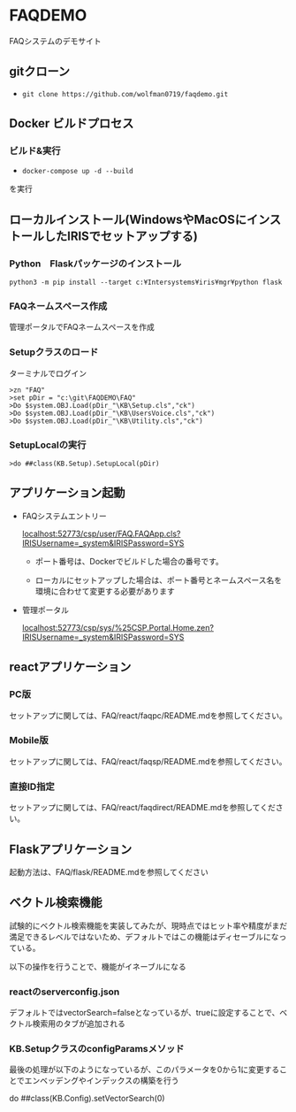 # FAQDEMO

FAQシステムのデモサイト

## gitクローン

* ```git clone https://github.com/wolfman0719/faqdemo.git```

## Docker ビルドプロセス

### ビルド&実行
* ```docker-compose up -d --build```      

を実行

## ローカルインストール(WindowsやMacOSにインストールしたIRISでセットアップする)

###  Python　Flaskパッケージのインストール

```python3 -m pip install --target c:¥Intersystems¥iris¥mgr¥python flask```

### FAQネームスペース作成

管理ポータルでFAQネームスペースを作成

### Setupクラスのロード

ターミナルでログイン

```
>zn "FAQ"
>set pDir = "c:\git\FAQDEMO\FAQ"
>Do $system.OBJ.Load(pDir_"\KB\Setup.cls","ck")
>Do $system.OBJ.Load(pDir_"\KB\UsersVoice.cls","ck")
>Do $system.OBJ.Load(pDir_"\KB\Utility.cls","ck")
```

### SetupLocalの実行

```
>do ##class(KB.Setup).SetupLocal(pDir)
```

## アプリケーション起動

* FAQシステムエントリー

  [localhost:52773/csp/user/FAQ.FAQApp.cls?IRISUsername=_system&IRISPassword=SYS](http://localhost:52773/csp/user/FAQ.FAQApp.cls?IRISUsername=_system&IRISPassword=SYS)

  * ポート番号は、Dockerでビルドした場合の番号です。
 
  * ローカルにセットアップした場合は、ポート番号とネームスペース名を環境に合わせて変更する必要があります


- 管理ポータル

  [localhost:52773/csp/sys/%25CSP.Portal.Home.zen?IRISUsername=_system&IRISPassword=SYS](http://localhost:52773/csp/sys/%25CSP.Portal.Home.zen?IRISUsername=_system&IRISPassword=SYS)

## reactアプリケーション

### PC版

セットアップに関しては、FAQ/react/faqpc/README.mdを参照してください。

### Mobile版

セットアップに関しては、FAQ/react/faqsp/README.mdを参照してください。

### 直接ID指定

セットアップに関しては、FAQ/react/faqdirect/README.mdを参照してください。

## Flaskアプリケーション

起動方法は、FAQ/flask/README.mdを参照してください

## ベクトル検索機能

試験的にベクトル検索機能を実装してみたが、現時点ではヒット率や精度がまだ満足できるレベルではないため、デフォルトではこの機能はディセーブルになっている。

以下の操作を行うことで、機能がイネーブルになる

### reactのserverconfig.json

デフォルトではvectorSearch=falseとなっているが、trueに設定することで、ベクトル検索用のタブが追加される

### KB.SetupクラスのconfigParamsメソッド

最後の処理が以下のようになっているが、このパラメータを0から1に変更することでエンベッデングやインデックスの構築を行う

do ##class(KB.Config).setVectorSearch(0)
